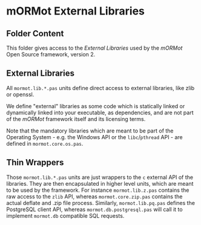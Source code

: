 # mORMot External Libraries

## Folder Content

This folder gives access to the *External Libraries* used by the *mORMot* Open Source framework, version 2.

## External Libraries

All `mormot.lib.*.pas` units define direct access to external libraries, like zlib or openssl. 

We define "external" libraries as some code which is statically linked or dynamically linked into your executable, as dependencies, and are not part of the *mORMot* framework itself and its licensing terms.

Note that the mandatory libraries which are meant to be part of the Operating System - e.g. the Windows API or the `libc`/`pthread` API - are defined in `mormot.core.os.pas`.

## Thin Wrappers

Those `mormot.lib.*.pas` units are just wrappers to the `c` external API of the libraries. They are then encapsulated in higher level units, which are meant to be used by the framework. For instance `mormot.lib.z.pas` contains the raw access to the `zlib` API, whereas `mormot.core.zip.pas` contains the actual deflate and .zip file process. Similarly, `mormot.lib.pq.pas` defines the PostgreSQL client API, whereas `mormot.db.postgresql.pas` will call it to implement `mormot.db` compatible SQL requests.

